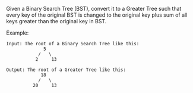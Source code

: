 Given a Binary Search Tree (BST), convert it to a Greater Tree such that every key of the original BST is changed to the original key plus sum of all keys greater than the original key in BST.

Example:

~~~
Input: The root of a Binary Search Tree like this:
              5
            /   \
           2     13

Output: The root of a Greater Tree like this:
             18
            /   \
          20     13
~~~
